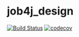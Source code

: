 # job4j_design
[![Build Status](https://travis-ci.com/Rasim13/job4j_design.svg?branch=master)](https://travis-ci.com/Rasim13/job4j_design)
[![codecov](https://codecov.io/gh/Rasim13/job4j_design/branch/master/graph/badge.svg)](https://codecov.io/gh/Rasim13/job4j_design)
